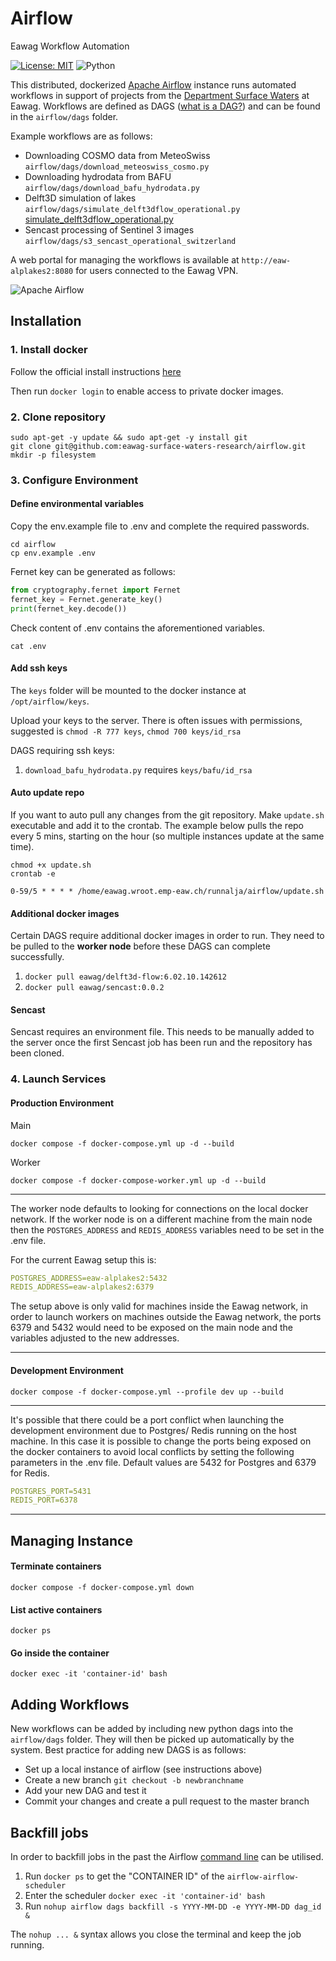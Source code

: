 # Airflow
Eawag Workflow Automation

[![License: MIT][mit-by-shield]][mit-by] ![Python][python-by-shield]

This distributed, dockerized [Apache Airflow](https://airflow.apache.org) instance runs automated workflows in support of projects from the [Department Surface Waters](https://www.eawag.ch/en/department/surf) at Eawag. 
Workflows are defined as DAGS ([what is a DAG?](https://airflow.apache.org/docs/apache-airflow/1.10.10/concepts.html#dags)) and can be found in the `airflow/dags` folder. 

Example workflows are as follows:

- Downloading COSMO data from MeteoSwiss `airflow/dags/download_meteoswiss_cosmo.py`
- Downloading hydrodata from BAFU `airflow/dags/download_bafu_hydrodata.py`
- Delft3D simulation of lakes `airflow/dags/simulate_delft3dflow_operational.py`
[simulate_delft3dflow_operational.py](airflow%2Fdags%2Fsimulate_delft3dflow_operational.py)
- Sencast processing of Sentinel 3 images `airflow/dags/s3_sencast_operational_switzerland`

A web portal for managing the workflows is available at `http://eaw-alplakes2:8080` for users connected to the Eawag VPN.

![Apache Airflow][Airflow]

## Installation

### 1. Install docker

Follow the official install instructions [here](https://docs.docker.com/engine/install/)

Then run `docker login` to enable access to private docker images.

### 2. Clone repository
```console
sudo apt-get -y update && sudo apt-get -y install git
git clone git@github.com:eawag-surface-waters-research/airflow.git
mkdir -p filesystem
```

### 3. Configure Environment

#### Define environmental variables
Copy the env.example file to .env and complete the required passwords.
```console
cd airflow
cp env.example .env
```
Fernet key can be generated as follows:
```python
from cryptography.fernet import Fernet
fernet_key = Fernet.generate_key()
print(fernet_key.decode())
```
Check content of .env contains the aforementioned variables.
```console
cat .env
```

#### Add ssh keys

The `keys` folder will be mounted to the docker instance at `/opt/airflow/keys`.

Upload your keys to the server. There is often issues with permissions, suggested is `chmod -R 777 keys`, `chmod 700 keys/id_rsa`

DAGS requiring ssh keys:

1. `download_bafu_hydrodata.py` requires `keys/bafu/id_rsa`

#### Auto update repo

If you want to auto pull any changes from the git repository. Make `update.sh` executable and add it to the crontab.
The example below pulls the repo every 5 mins, starting on the hour (so multiple instances update at the same time). 

```console
chmod +x update.sh
crontab -e
```
```crontab
0-59/5 * * * * /home/eawag.wroot.emp-eaw.ch/runnalja/airflow/update.sh
```

#### Additional docker images

Certain DAGS require additional docker images in order to run. They need to be pulled to the **worker node** before these 
DAGS can complete successfully.

1. `docker pull eawag/delft3d-flow:6.02.10.142612`
2. `docker pull eawag/sencast:0.0.2`

#### Sencast

Sencast requires an environment file. This needs to be manually added to the server once the first Sencast job has been 
run and the repository has been cloned.

### 4. Launch Services

#### Production Environment
Main
```console 
docker compose -f docker-compose.yml up -d --build 
```
Worker
```console 
docker compose -f docker-compose-worker.yml up -d --build 
```
***
The worker node defaults to looking for connections on the local docker network.
If the worker node is on a different machine from the main node then the `POSTGRES_ADDRESS` and `REDIS_ADDRESS` variables need to be set in the .env file.

For the current Eawag setup this is:
```yaml
POSTGRES_ADDRESS=eaw-alplakes2:5432
REDIS_ADDRESS=eaw-alplakes2:6379
```
The setup above is only valid for machines inside the Eawag network, in order to launch workers on machines outside the Eawag network, 
the ports 6379 and 5432 would need to be exposed on the main node and the variables adjusted to the new addresses.
***
#### Development Environment
```console 
docker compose -f docker-compose.yml --profile dev up --build
```

***
It's possible that there could be a port conflict when launching the development environment due to Postgres/ Redis running on the host machine.
In this case it is possible to change the ports being exposed on the docker containers to avoid local conflicts by setting the following parameters in the .env file.
Default values are 5432 for Postgres and 6379 for Redis. 
```yaml
POSTGRES_PORT=5431
REDIS_PORT=6378
```

***

## Managing Instance

#### Terminate containers
```console 
docker compose -f docker-compose.yml down
```

#### List active containers
```console 
docker ps
```

#### Go inside the container
```console 
docker exec -it 'container-id' bash
```

## Adding Workflows

New workflows can be added by including new python dags into the `airflow/dags` folder. 
They will then be picked up automatically by the system. Best practice for adding new DAGS is as follows:

- Set up a local instance of airflow (see instructions above)
- Create a new branch `git checkout -b newbranchname`
- Add your new DAG and test it
- Commit your changes and create a pull request to the master branch

## Backfill jobs

In order to backfill jobs in the past the Airflow [command line](https://airflow.apache.org/docs/apache-airflow/stable/cli-and-env-variables-ref.html#dags) can be utilised.

1. Run `docker ps` to get the "CONTAINER ID" of the `airflow-airflow-scheduler`
2. Enter the scheduler `docker exec -it 'container-id' bash`
3. Run `nohup airflow dags backfill -s YYYY-MM-DD -e YYYY-MM-DD dag_id &`

The `nohup ... &` syntax allows you close the terminal and keep the job running.

[mit-by]: https://opensource.org/licenses/MIT
[mit-by-shield]: https://img.shields.io/badge/License-MIT-g.svg
[python-by-shield]: https://img.shields.io/badge/Python-3.9-g
[airflow]: https://img.shields.io/badge/Apache%20Airflow-017CEE?style=for-the-badge&logo=Apache%20Airflow&logoColor=white


